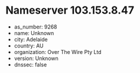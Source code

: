 # Nameserver 103.153.8.47

* as_number: 9268
* name: Unknown
* city: Adelaide
* country: AU
* organization: Over The Wire Pty Ltd
* version: Unknown
* dnssec: false
